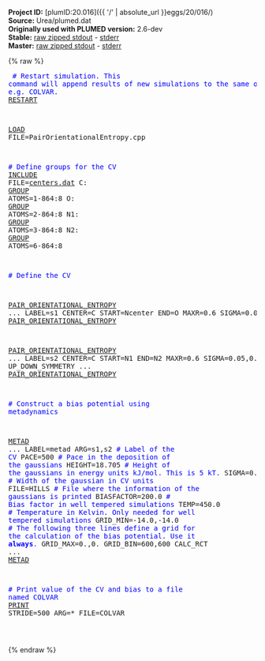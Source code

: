 **Project ID:** [plumID:20.016]({{ '/' | absolute_url }}eggs/20/016/)  
**Source:** Urea/plumed.dat  
**Originally used with PLUMED version:** 2.6-dev  
**Stable:** [raw zipped stdout](plumed.dat.plumed.stdout.txt.zip) - [stderr](plumed.dat.plumed.stderr)  
**Master:** [raw zipped stdout](plumed.dat.plumed_master.stdout.txt.zip) - [stderr](plumed.dat.plumed_master.stderr)  

{% raw %}<pre>
<span style="color:blue"># Restart simulation. This command will append results of new simulations to the same output files, e.g. COLVAR.</span>
<a href="https://plumed.github.io/doc-master/user-doc/html/_r_e_s_t_a_r_t.html">RESTART</a>

<a href="https://plumed.github.io/doc-master/user-doc/html/_l_o_a_d.html">LOAD</a> FILE=PairOrientationalEntropy.cpp

<span style="color:blue"># Define groups for the CV</span>
<a href="https://plumed.github.io/doc-master/user-doc/html/_i_n_c_l_u_d_e.html">INCLUDE</a> FILE=<a href="centers.dat.html">centers.dat</a>
C: <a href="https://plumed.github.io/doc-master/user-doc/html/_g_r_o_u_p.html">GROUP</a> ATOMS=1-864:8
O: <a href="https://plumed.github.io/doc-master/user-doc/html/_g_r_o_u_p.html">GROUP</a> ATOMS=2-864:8
N1: <a href="https://plumed.github.io/doc-master/user-doc/html/_g_r_o_u_p.html">GROUP</a> ATOMS=3-864:8
N2: <a href="https://plumed.github.io/doc-master/user-doc/html/_g_r_o_u_p.html">GROUP</a> ATOMS=6-864:8
 
<span style="color:blue"># Define the CV</span>

<a href="https://plumed.github.io/doc-master/user-doc/html/_p_a_i_r__o_r_i_e_n_t_a_t_i_o_n_a_l__e_n_t_r_o_p_y.html">PAIR_ORIENTATIONAL_ENTROPY</a> ...
 LABEL=s1
 CENTER=C
 START=Ncenter
 END=O
 MAXR=0.6
 SIGMA=0.05,0.25
... <a href="https://plumed.github.io/doc-master/user-doc/html/_p_a_i_r__o_r_i_e_n_t_a_t_i_o_n_a_l__e_n_t_r_o_p_y.html">PAIR_ORIENTATIONAL_ENTROPY</a>

<a href="https://plumed.github.io/doc-master/user-doc/html/_p_a_i_r__o_r_i_e_n_t_a_t_i_o_n_a_l__e_n_t_r_o_p_y.html">PAIR_ORIENTATIONAL_ENTROPY</a> ...
 LABEL=s2
 CENTER=C
 START=N1
 END=N2
 MAXR=0.6
 SIGMA=0.05,0.125
 UP_DOWN_SYMMETRY
... <a href="https://plumed.github.io/doc-master/user-doc/html/_p_a_i_r__o_r_i_e_n_t_a_t_i_o_n_a_l__e_n_t_r_o_p_y.html">PAIR_ORIENTATIONAL_ENTROPY</a>

<span style="color:blue"># Construct a bias potential using metadynamics</span>

<a href="https://plumed.github.io/doc-master/user-doc/html/_m_e_t_a_d.html">METAD</a> ...
 LABEL=metad
 ARG=s1,s2   <span style="color:blue"># Label of the CV</span>
 PACE=500   <span style="color:blue"># Pace in the deposition of the gaussians</span>
 HEIGHT=18.705   <span style="color:blue"># Height of the gaussians in energy units kJ/mol. This is 5 kT.</span>
 SIGMA=0.1,0.1   <span style="color:blue"># Width of the gaussian in CV units</span>
 FILE=HILLS   <span style="color:blue"># File where the information of the gaussians is printed</span>
 BIASFACTOR=200.0   <span style="color:blue"># Bias factor in well tempered simulations</span>
 TEMP=450.0   <span style="color:blue"># Temperature in Kelvin. Only needed for well tempered simulations</span>
 GRID_MIN=-14.0,-14.0   <span style="color:blue"># The following three lines define a grid for the calculation of the bias potential. Use it **always**.</span>
 GRID_MAX=0.,0.
 GRID_BIN=600,600
 CALC_RCT
... <a href="https://plumed.github.io/doc-master/user-doc/html/_m_e_t_a_d.html">METAD</a>

<span style="color:blue"># Print value of the CV and bias to a file named COLVAR</span>
<a href="https://plumed.github.io/doc-master/user-doc/html/_p_r_i_n_t.html">PRINT</a> STRIDE=500  ARG=* FILE=COLVAR   




</pre>{% endraw %}
